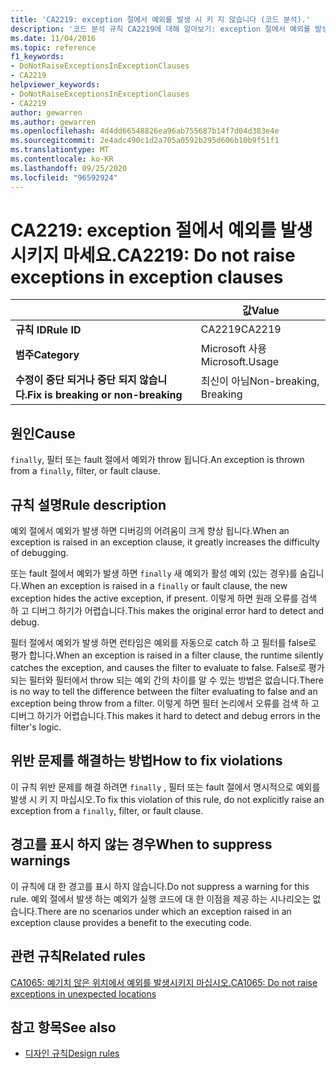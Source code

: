 ```yaml
---
title: 'CA2219: exception 절에서 예외를 발생 시 키 지 않습니다 (코드 분석).'
description: '코드 분석 규칙 CA2219에 대해 알아보기: exception 절에서 예외를 발생 시 키 지 않습니다.'
ms.date: 11/04/2016
ms.topic: reference
f1_keywords:
- DoNotRaiseExceptionsInExceptionClauses
- CA2219
helpviewer_keywords:
- DoNotRaiseExceptionsInExceptionClauses
- CA2219
author: gewarren
ms.author: gewarren
ms.openlocfilehash: 4d4dd66548826ea96ab755687b14f7d04d383e4e
ms.sourcegitcommit: 2e4adc490c1d2a705a0592b295d606b10b9f51f1
ms.translationtype: MT
ms.contentlocale: ko-KR
ms.lasthandoff: 09/25/2020
ms.locfileid: "96592924"
---
```

# <a name="ca2219-do-not-raise-exceptions-in-exception-clauses"></a><span data-ttu-id="26327-103">CA2219: exception 절에서 예외를 발생시키지 마세요.</span><span class="sxs-lookup"><span data-stu-id="26327-103">CA2219: Do not raise exceptions in exception clauses</span></span>

| | <span data-ttu-id="26327-104">값</span><span class="sxs-lookup"><span data-stu-id="26327-104">Value</span></span> |
|-|-|
| <span data-ttu-id="26327-105">**규칙 ID**</span><span class="sxs-lookup"><span data-stu-id="26327-105">**Rule ID**</span></span> |<span data-ttu-id="26327-106">CA2219</span><span class="sxs-lookup"><span data-stu-id="26327-106">CA2219</span></span>|
| <span data-ttu-id="26327-107">**범주**</span><span class="sxs-lookup"><span data-stu-id="26327-107">**Category**</span></span> |<span data-ttu-id="26327-108">Microsoft 사용</span><span class="sxs-lookup"><span data-stu-id="26327-108">Microsoft.Usage</span></span>|
| <span data-ttu-id="26327-109">**수정이 중단 되거나 중단 되지 않습니다.**</span><span class="sxs-lookup"><span data-stu-id="26327-109">**Fix is breaking or non-breaking**</span></span> |<span data-ttu-id="26327-110">최신이 아님</span><span class="sxs-lookup"><span data-stu-id="26327-110">Non-breaking, Breaking</span></span>|

## <a name="cause"></a><span data-ttu-id="26327-111">원인</span><span class="sxs-lookup"><span data-stu-id="26327-111">Cause</span></span>

<span data-ttu-id="26327-112">`finally`, 필터 또는 fault 절에서 예외가 throw 됩니다.</span><span class="sxs-lookup"><span data-stu-id="26327-112">An exception is thrown from a `finally`, filter, or fault clause.</span></span>

## <a name="rule-description"></a><span data-ttu-id="26327-113">규칙 설명</span><span class="sxs-lookup"><span data-stu-id="26327-113">Rule description</span></span>

<span data-ttu-id="26327-114">예외 절에서 예외가 발생 하면 디버깅의 어려움이 크게 향상 됩니다.</span><span class="sxs-lookup"><span data-stu-id="26327-114">When an exception is raised in an exception clause, it greatly increases the difficulty of debugging.</span></span>

<span data-ttu-id="26327-115">또는 fault 절에서 예외가 발생 하면 `finally` 새 예외가 활성 예외 (있는 경우)를 숨깁니다.</span><span class="sxs-lookup"><span data-stu-id="26327-115">When an exception is raised in a `finally` or fault clause, the new exception hides the active exception, if present.</span></span> <span data-ttu-id="26327-116">이렇게 하면 원래 오류를 검색 하 고 디버그 하기가 어렵습니다.</span><span class="sxs-lookup"><span data-stu-id="26327-116">This makes the original error hard to detect and debug.</span></span>

<span data-ttu-id="26327-117">필터 절에서 예외가 발생 하면 런타임은 예외를 자동으로 catch 하 고 필터를 false로 평가 합니다.</span><span class="sxs-lookup"><span data-stu-id="26327-117">When an exception is raised in a filter clause, the runtime silently catches the exception, and causes the filter to evaluate to false.</span></span> <span data-ttu-id="26327-118">False로 평가 되는 필터와 필터에서 throw 되는 예외 간의 차이를 알 수 있는 방법은 없습니다.</span><span class="sxs-lookup"><span data-stu-id="26327-118">There is no way to tell the difference between the filter evaluating to false and an exception being throw from a filter.</span></span> <span data-ttu-id="26327-119">이렇게 하면 필터 논리에서 오류를 검색 하 고 디버그 하기가 어렵습니다.</span><span class="sxs-lookup"><span data-stu-id="26327-119">This makes it hard to detect and debug errors in the filter's logic.</span></span>

## <a name="how-to-fix-violations"></a><span data-ttu-id="26327-120">위반 문제를 해결하는 방법</span><span class="sxs-lookup"><span data-stu-id="26327-120">How to fix violations</span></span>

<span data-ttu-id="26327-121">이 규칙 위반 문제를 해결 하려면 `finally` , 필터 또는 fault 절에서 명시적으로 예외를 발생 시 키 지 마십시오.</span><span class="sxs-lookup"><span data-stu-id="26327-121">To fix this violation of this rule, do not explicitly raise an exception from a `finally`, filter, or fault clause.</span></span>

## <a name="when-to-suppress-warnings"></a><span data-ttu-id="26327-122">경고를 표시 하지 않는 경우</span><span class="sxs-lookup"><span data-stu-id="26327-122">When to suppress warnings</span></span>

<span data-ttu-id="26327-123">이 규칙에 대 한 경고를 표시 하지 않습니다.</span><span class="sxs-lookup"><span data-stu-id="26327-123">Do not suppress a warning for this rule.</span></span> <span data-ttu-id="26327-124">예외 절에서 발생 하는 예외가 실행 코드에 대 한 이점을 제공 하는 시나리오는 없습니다.</span><span class="sxs-lookup"><span data-stu-id="26327-124">There are no scenarios under which an exception raised in an exception clause provides a benefit to the executing code.</span></span>

## <a name="related-rules"></a><span data-ttu-id="26327-125">관련 규칙</span><span class="sxs-lookup"><span data-stu-id="26327-125">Related rules</span></span>

[<span data-ttu-id="26327-126">CA1065: 예기치 않은 위치에서 예외를 발생시키지 마십시오.</span><span class="sxs-lookup"><span data-stu-id="26327-126">CA1065: Do not raise exceptions in unexpected locations</span></span>](ca1065.md)

## <a name="see-also"></a><span data-ttu-id="26327-127">참고 항목</span><span class="sxs-lookup"><span data-stu-id="26327-127">See also</span></span>

- [<span data-ttu-id="26327-128">디자인 규칙</span><span class="sxs-lookup"><span data-stu-id="26327-128">Design rules</span></span>](design-warnings.md)
